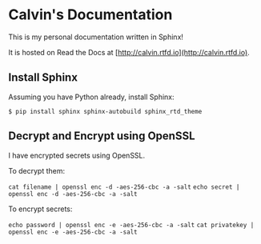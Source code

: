 # Calvin's Documentation

This is my personal documentation written in Sphinx!

It is hosted on Read the Docs at [http://calvin.rtfd.io](http://calvin.rtfd.io).

## Install Sphinx

Assuming you have Python already, install Sphinx:

`$ pip install sphinx sphinx-autobuild sphinx_rtd_theme`

## Decrypt and Encrypt using OpenSSL

I have encrypted secrets using OpenSSL.

To decrypt them:

`cat filename | openssl enc -d -aes-256-cbc -a -salt`
`echo secret | openssl enc -d -aes-256-cbc -a -salt`

To encrypt secrets:

`echo password | openssl enc -e -aes-256-cbc -a -salt`
`cat privatekey | openssl enc -e -aes-256-cbc -a -salt`
